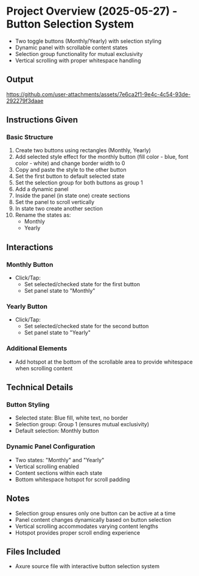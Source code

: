 # Project Overview (2025-05-27) - Button Selection System
- Two toggle buttons (Monthly/Yearly) with selection styling
- Dynamic panel with scrollable content states
- Selection group functionality for mutual exclusivity
- Vertical scrolling with proper whitespace handling

## Output
https://github.com/user-attachments/assets/7e6ca2f1-9e4c-4c54-93de-292279f3daae

## Instructions Given

### Basic Structure
1. Create two buttons using rectangles (Monthly, Yearly)
2. Add selected style effect for the monthly button (fill color - blue, font color - white) and change border width to 0
3. Copy and paste the style to the other button
4. Set the first button to default selected state
5. Set the selection group for both buttons as group 1
6. Add a dynamic panel
7. Inside the panel (in state one) create sections
8. Set the panel to scroll vertically
9. In state two create another section
10. Rename the states as:
    - Monthly
    - Yearly

## Interactions

### Monthly Button
- Click/Tap:
  - Set selected/checked state for the first button
  - Set panel state to "Monthly"

### Yearly Button  
- Click/Tap:
  - Set selected/checked state for the second button
  - Set panel state to "Yearly"

### Additional Elements
- Add hotspot at the bottom of the scrollable area to provide whitespace when scrolling content

## Technical Details

### Button Styling
- Selected state: Blue fill, white text, no border
- Selection group: Group 1 (ensures mutual exclusivity)
- Default selection: Monthly button

### Dynamic Panel Configuration
- Two states: "Monthly" and "Yearly"
- Vertical scrolling enabled
- Content sections within each state
- Bottom whitespace hotspot for scroll padding

## Notes
- Selection group ensures only one button can be active at a time
- Panel content changes dynamically based on button selection
- Vertical scrolling accommodates varying content lengths
- Hotspot provides proper scroll ending experience

## Files Included
- Axure source file with interactive button selection system